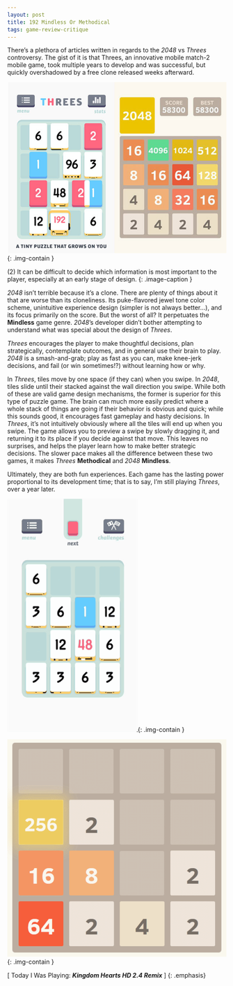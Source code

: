 ```yaml
---
layout: post
title: 192 Mindless Or Methodical
tags: game-review-critique
---
```

There’s a plethora of articles written in regards to the *2048* vs *Threes* controversy. The gist of it is that Threes, an innovative mobile match-2 mobile game, took multiple years to develop and was successful, but quickly overshadowed by a free clone released weeks afterward.

![Threes and 2048](/img/games/192_Mindless_Or_Methodical.jpg "Threes and 2048"){: .img-contain }

(2) It can be difficult to decide which information is most important to the player, especially at an early stage of design.
{: .image-caption }

*2048* isn’t terrible because it’s a clone.  There are plenty of things about it that are worse than its cloneliness.  Its puke-flavored jewel tone color scheme, unintuitive experience design (simpler is not always better…), and its focus primarily on the score.  But the worst of all?  It perpetuates the **Mindless** game genre.  *2048*’s developer didn’t bother attempting to understand what was special about the design of *Threes*.

*Threes* encourages the player to make thoughtful decisions, plan strategically, contemplate outcomes, and in general use their brain to play.  *2048* is a smash-and-grab; play as fast as you can, make knee-jerk decisions, and fail (or win sometimes!?) without learning how or why.

In *Threes*, tiles move by one space (if they can) when you swipe.  In *2048*, tiles slide until their stacked against the wall direction you swipe.  While both of these are valid game design mechanisms, the former is superior for this type of puzzle game.  The brain can much more easily predict where a whole stack of things are going if their behavior is obvious and quick; while this sounds good, it encourages fast gameplay and hasty decisions.  In *Threes*, it’s not intuitively obviously where all the tiles will end up when you swipe.  The game allows you to preview a swipe by slowly dragging it, and returning it to its place if you decide against that move.  This leaves no surprises, and helps the player learn how to make better strategic decisions.  The slower pace makes all the difference between these two games, it makes *Threes* **Methodical** and *2048* **Mindless**.

Ultimately, they are both fun experiences.  Each game has the lasting power proportional to its development time; that is to say, I’m still playing *Threes*, over a year later.

![Threes GIF](/img/games/192_Threes.gif "Threes GIF"){: .img-contain }

![2048 GIF](/img/games/192_2048.gif "2048 GIF"){: .img-contain }

[ Today I Was Playing: ***Kingdom Hearts HD 2.4 Remix*** ]
{: .emphasis}

